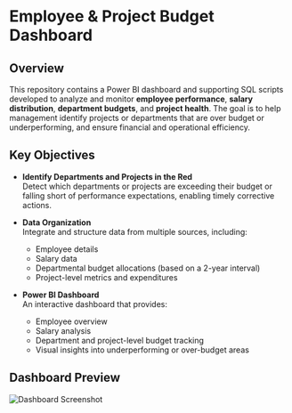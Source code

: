 # Employee & Project Budget Dashboard

## Overview

This repository contains a Power BI dashboard and supporting SQL scripts developed to analyze and monitor **employee performance**, **salary distribution**, **department budgets**, and **project health**. The goal is to help management identify projects or departments that are over budget or underperforming, and ensure financial and operational efficiency.

## Key Objectives

- **Identify Departments and Projects in the Red**  
  Detect which departments or projects are exceeding their budget or falling short of performance expectations, enabling timely corrective actions.

- **Data Organization**  
  Integrate and structure data from multiple sources, including:
  - Employee details  
  - Salary data  
  - Departmental budget allocations (based on a 2-year interval)  
  - Project-level metrics and expenditures

- **Power BI Dashboard**  
  An interactive dashboard that provides:
  - Employee overview  
  - Salary analysis  
  - Department and project-level budget tracking  
  - Visual insights into underperforming or over-budget areas

## Dashboard Preview

![Dashboard Screenshot](![Dashboard_Screenshot](https://github.com/user-attachments/assets/2ed9516d-3fd7-4da3-8d60-63aaa827aae1)
)

